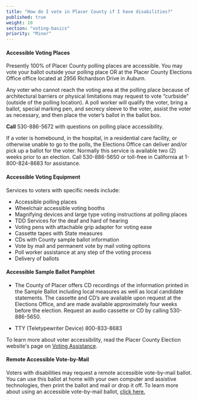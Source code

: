 ```yaml
---
title: "How do I vote in Placer County if I have disabilities?"
published: true
weight: 10
section: "voting-basics"
priority: "Minor"
---
```


#### Accessible Voting Places    

Presently 100% of Placer County polling places are accessible. You may vote your ballot outside your polling place OR at the Placer County Elections Office office located at 2956 Richardson Drive in Auburn.

Any voter who cannot reach the voting area at the polling place because of architectural barriers or physical limitations may request to vote “curbside” (outside of the polling location). A poll worker will qualify the voter, bring a ballot, special marking pen, and secrecy sleeve to the voter, assist the voter as necessary, and then place the voter’s ballot in the ballot box.

**Call** 530-886-5672 with questions on polling place accessibility.

If a voter is homebound, in the hospital, in a residential care facility, or otherwise unable to go to the polls, the Elections Office can deliver and/or pick up a ballot for the voter. Normally this service is available two (2) weeks prior to an election. Call 530-886-5650 or toll-free in California at 1-800-824-8683 for assistance.  

#### Accessible Voting Equipment    

Services to voters with specific needs include:  

- Accessible polling places
- Wheelchair accessible voting booths
- Magnifying devices and large type voting instructions at polling places
- TDD Services for the deaf and hard of hearing    
- Voting pens with attachable grip adapter for voting ease
- Cassette tapes with State measures
- CDs with County sample ballot information
- Vote by mail and permanent vote by mail voting options
- Poll worker assistance at any step of the voting process
- Delivery of ballots

#### Accessible Sample Ballot Pamphlet    

- The County of Placer offers CD recordings of the information printed in the Sample Ballot including local measures as well as local candidate statements. The cassette and CD’s are available upon request at the Elections Office, and are made available approximately four weeks before the election. Request an audio cassette or CD by calling 530-886-5650.  

- TTY (Teletypewriter Device) 800-833-8683  

To learn more about voter accessibility, read the Placer County Election website's page on [Voting Assistance](https://www.placerelections.com/voting-assistance-for-voters-with-specific-needs/).

#### Remote Accessible Vote-by-Mail

Voters with disabilities may request a remote accessible vote-by-mail ballot. You can use this ballot at home with your own computer and assistive technologies, then print the ballot and mail or drop it off. To learn more about using an accessible vote-by-mail ballot, [click here.](https://www.placerelections.com/remote-accessible-vote-by-mail-2/) 